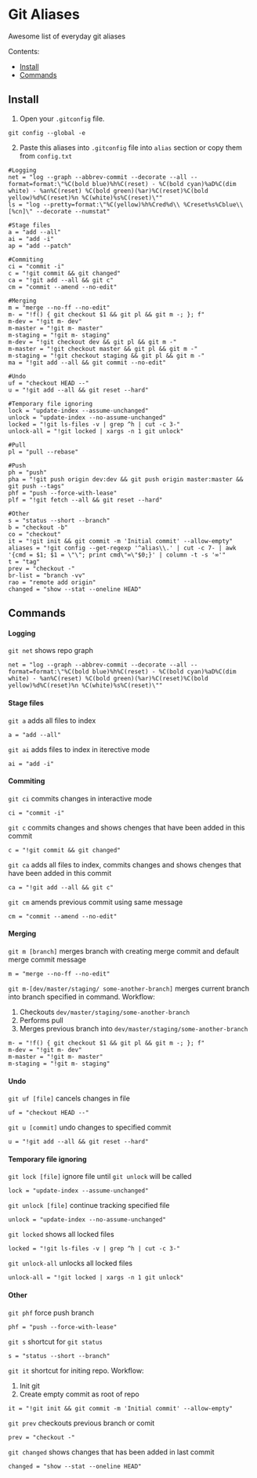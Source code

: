 # Git Aliases
Awesome list of everyday git aliases

Contents:

  * [Install](#install)
  * [Commands](#commands)

<h2><a name="install">Install</a></h2>

  1. Open your `.gitconfig` file.
  
  ```
  git config --global -e
  ```
  
  2. Paste this aliases into `.gitconfig` file into `alias` section or copy them from `config.txt`
  
  ```
  #Logging
  net = "log --graph --abbrev-commit --decorate --all --format=format:\"%C(bold blue)%h%C(reset) - %C(bold cyan)%aD%C(dim white) - %an%C(reset) %C(bold green)(%ar)%C(reset)%C(bold yellow)%d%C(reset)%n %C(white)%s%C(reset)\""
  ls = "log --pretty=format:\"%C(yellow)%h%Cred%d\\ %Creset%s%Cblue\\ [%cn]\" --decorate --numstat"
  
  #Stage files
  a = "add --all"
  ai = "add -i"
  ap = "add --patch"
  
  #Commiting
  ci = "commit -i"
  c = "!git commit && git changed"
  ca = "!git add --all && git c"
  cm = "commit --amend --no-edit"
  
  #Merging
  m = "merge --no-ff --no-edit"
  m- = "!f() { git checkout $1 && git pl && git m -; }; f"
  m-dev = "!git m- dev"
  m-master = "!git m- master"
  m-staging = "!git m- staging"
  m-dev = "!git checkout dev && git pl && git m -"
  m-master = "!git checkout master && git pl && git m -"
  m-staging = "!git checkout staging && git pl && git m -"
  ma = "!git add --all && git commit --no-edit"
  
  #Undo
  uf = "checkout HEAD --"
  u = "!git add --all && git reset --hard"
  
  #Temporary file ignoring
  lock = "update-index --assume-unchanged"
  unlock = "update-index --no-assume-unchanged"
  locked = "!git ls-files -v | grep ^h | cut -c 3-"
  unlock-all = "!git locked | xargs -n 1 git unlock"
  
  #Pull
  pl = "pull --rebase"
  
  #Push
  ph = "push"
  pha = "!git push origin dev:dev && git push origin master:master && git push --tags"
  phf = "push --force-with-lease"
  plf = "!git fetch --all && git reset --hard"
  
  #Other
  s = "status --short --branch"
  b = "checkout -b"
  co = "checkout"
  it = "!git init && git commit -m 'Initial commit' --allow-empty"
  aliases = "!git config --get-regexp '^alias\\.' | cut -c 7- | awk '{cmd = $1; $1 = \"\"; print cmd\"∞\"$0;}' | column -t -s '∞'"
  t = "tag"
  prev = "checkout -"
  br-list = "branch -vv"
  rao = "remote add origin"
  changed = "show --stat --oneline HEAD"
  ```

<h2><a name="commands">Commands</a></h2>

<h4><a name="commands_logging">Logging</a></h4>

`git net` shows repo graph

```
net = "log --graph --abbrev-commit --decorate --all --format=format:\"%C(bold blue)%h%C(reset) - %C(bold cyan)%aD%C(dim white) - %an%C(reset) %C(bold green)(%ar)%C(reset)%C(bold yellow)%d%C(reset)%n %C(white)%s%C(reset)\""
```

<h4><a name="commands_stage_files">Stage files</a></h4>

`git a` adds all files to index

```
a = "add --all"
```

`git ai` adds files to index in iterective mode

```
ai = "add -i"
```

<h4><a name="commands_commiting">Commiting</a></h4>

`git ci` commits changes in interactive mode

```
ci = "commit -i"
```

`git c` commits changes and shows chenges that have been added in this commit

```
c = "!git commit && git changed"
```

`git ca` adds all files to index, commits changes and shows chenges that have been added in this commit

```
ca = "!git add --all && git c"
```

`git cm` amends previous commit using same message

```
cm = "commit --amend --no-edit"
```

<h4><a name="commands_merging">Merging</a></h4>

`git m [branch]` merges branch with creating merge commit and default merge commit message

```
m = "merge --no-ff --no-edit"
```

`git m-[dev/master/staging/ some-another-branch]` merges current branch into branch specified in command.
Workflow:
1. Checkouts `dev/master/staging/some-another-branch`
2. Performs pull
3. Merges previous branch into `dev/master/staging/some-another-branch`

```
m- = "!f() { git checkout $1 && git pl && git m -; }; f"
m-dev = "!git m- dev"
m-master = "!git m- master"
m-staging = "!git m- staging"
```

<h4><a name="commands_undo">Undo</a></h4>

`git uf [file]` cancels changes in file

```
uf = "checkout HEAD --"
```

`git u [commit]` undo changes to specified commit

```
u = "!git add --all && git reset --hard"
```

<h4><a name="commands_temporary_file_ignoring">Temporary file ignoring</a></h4>

`git lock [file]` ignore file until `git unlock` will be called

```
lock = "update-index --assume-unchanged"
```

`git unlock [file]` continue tracking specified file

```
unlock = "update-index --no-assume-unchanged"
```

`git locked` shows all locked files

```
locked = "!git ls-files -v | grep ^h | cut -c 3-"
```

`git unlock-all` unlocks all locked files

```
unlock-all = "!git locked | xargs -n 1 git unlock"
```

<h4><a name="commands_other">Other</a></h4>

`git phf` force push branch

```
phf = "push --force-with-lease"
``` 

`git s` shortcut for `git status`

```
s = "status --short --branch"
```

`git it` shortcut for initing repo.
Workflow:
1. Init git
2. Create empty commit as root of repo


```
it = "!git init && git commit -m 'Initial commit' --allow-empty"
```

`git prev` checkouts previous branch or comit

```
prev = "checkout -"
```

`git changed` shows changes that has been added in last commit

```
changed = "show --stat --oneline HEAD"
```